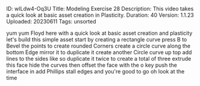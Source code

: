 ID: wILdw4-Oq3U
Title: Modeling Exercise 28
Description: This video takes a quick look at basic asset creation in Plasticity.
Duration: 40
Version: 1.1.23
Uploaded: 20230611
Tags: unsorted

yum yum
Floyd here with a quick look at basic
asset creation and plasticity let's
build this simple asset start by
creating a rectangle curve press B to
Bevel the points to create rounded
Corners create a circle curve along the
bottom Edge mirror it to duplicate it
create another Circle curve up top add
lines to the sides like so
duplicate it twice to create a total of
three
extrude this face hide the curves then
offset the face with the o key
push the interface in add Phillips stall
edges and you're good to go
oh look at the time
